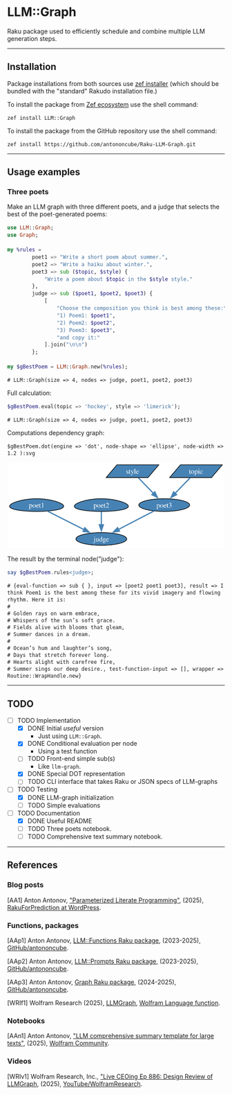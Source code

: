 # LLM::Graph

Raku package used to efficiently schedule and combine multiple LLM generation steps.

-----

## Installation

Package installations from both sources use [zef installer](https://github.com/ugexe/zef)
(which should be bundled with the "standard" Rakudo installation file.)

To install the package from [Zef ecosystem](https://raku.land/) use the shell command:

```
zef install LLM::Graph
```

To install the package from the GitHub repository use the shell command:

```
zef install https://github.com/antononcube/Raku-LLM-Graph.git
```

-----

## Usage examples

### Three poets

Make an LLM graph with three different poets, and a judge that selects the best of the poet-generated poems:

```raku
use LLM::Graph;
use Graph;

my %rules =
        poet1 => "Write a short poem about summer.",
        poet2 => "Write a haiku about winter.",
        poet3 => sub ($topic, $style) {
            "Write a poem about $topic in the $style style."
        },
        judge => sub ($poet1, $poet2, $poet3) {
            [
                "Choose the composition you think is best among these:\n\n",
                "1) Poem1: $poet1",
                "2) Poem2: $poet2",
                "3) Poem3: $poet3",
                "and copy it:"
            ].join("\n\n")
        };

my $gBestPoem = LLM::Graph.new(%rules);
```
```
# LLM::Graph(size => 4, nodes => judge, poet1, poet2, poet3)
```

Full calculation:

```raku
$gBestPoem.eval(topic => 'hockey', style => 'limerick');
```
```
# LLM::Graph(size => 4, nodes => judge, poet1, poet2, poet3)
```

Computations dependency graph:

```raku, eval=FALSE
$gBestPoem.dot(engine => 'dot', node-shape => 'ellipse', node-width => 1.2 ):svg
```


![](./docs/Three-poets-graph.svg)


The result by the terminal node("judge"):

```raku
say $gBestPoem.rules<judge>;
```
```
# {eval-function => sub { }, input => [poet2 poet1 poet3], result => I think Poem1 is the best among these for its vivid imagery and flowing rhythm. Here it is:
# 
# Golden rays on warm embrace,  
# Whispers of the sun’s soft grace.  
# Fields alive with blooms that gleam,  
# Summer dances in a dream.  
# 
# Ocean’s hum and laughter’s song,  
# Days that stretch forever long.  
# Hearts alight with carefree fire,  
# Summer sings our deep desire., test-function-input => [], wrapper => Routine::WrapHandle.new}
```

-----

## TODO

- [ ] TODO Implementation
  - [X] DONE Initial _useful_ version
    - Just using `LLM::Graph`.
  - [X] DONE Conditional evaluation per node
    - Using a test function
  - [ ] TODO Front-end simple sub(s)
    - Like `llm-graph`.
  - [X] DONE Special DOT representation
  - [ ] TODO CLI interface that takes Raku or JSON specs of LLM-graphs
- [ ] TODO Testing
  - [X] DONE LLM-graph initialization
  - [ ] TODO Simple evaluations
- [ ] TODO Documentation
  - [X] DONE Useful README
  - [ ] TODO Three poets notebook.
  - [ ] TODO Comprehensive text summary notebook.

-----

## References

### Blog posts

[AA1] Anton Antonov,
["Parameterized Literate Programming"](https://rakuforprediction.wordpress.com/2025/06/21/parameterized-literate-programming/),
(2025),
[RakuForPrediction at WordPress](https://rakuforprediction.wordpress.com).

### Functions, packages

[AAp1] Anton Antonov, 
[LLM::Functions Raku package](https://github.com/antononcube/Raku-LLM-Functions),
(2023-2025),
[GitHub/antononcube](https://github.com/antononcube).

[AAp2] Anton Antonov, 
[LLM::Prompts Raku package](https://github.com/antononcube/Raku-LLM-Prompts),
(2023-2025),
[GitHub/antononcube](https://github.com/antononcube).

[AAp3] Anton Antonov, 
[Graph Raku package](https://github.com/antononcube/Raku-LLM-Graph),
(2024-2025),
[GitHub/antononcube](https://github.com/antononcube).

[WRIf1] Wolfram Research (2025), 
[LLMGraph](https://reference.wolfram.com/language/ref/LLMGraph.html), 
[Wolfram Language function](https://reference.wolfram.com/language).

### Notebooks

[AAn1] Anton Antonov,
["LLM comprehensive summary template for large texts"](https://community.wolfram.com/groups/-/m/t/3448842),
(2025),
[Wolfram Community](https://community.wolfram.com).

### Videos

[WRIv1] Wolfram Research, Inc.,
["Live CEOing Ep 886: Design Review of LLMGraph](https://www.youtube.com/watch?v=ewU83vHwN8Y),
(2025),
[YouTube/WolframResearch](https://www.youtube.com/@WolframResearch).